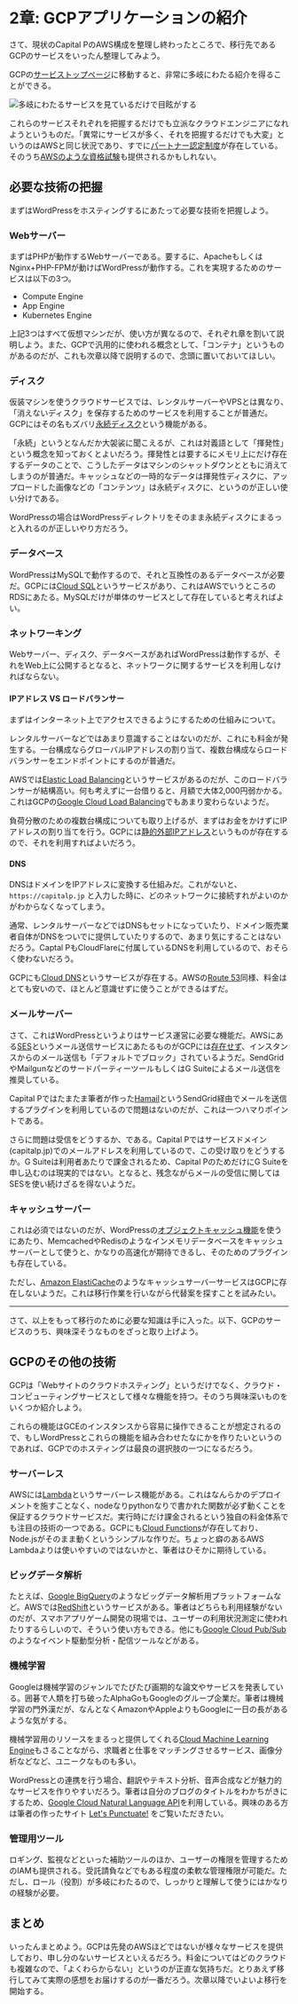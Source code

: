 # 2章: GCPアプリケーションの紹介

さて、現状のCapital PのAWS構成を整理し終わったところで、移行先であるGCPのサービスをいったん整理してみよう。

GCPの[サービストップページ](https://cloud.google.com/?hl=ja)に移動すると、非常に多岐にわたる紹介を得ることができる。

![多岐にわたるサービスを見ているだけで目眩がする](../images/03_01_gcp_services.png)

これらのサービスそれぞれを把握するだけでも立派なクラウドエンジニアになれようというものだ。「異常にサービスが多く、それを把握するだけでも大変」というのはAWSと同じ状況であり、すでに[パートナー認定制度](https://cloud.google.com/partners/join/?hl=ja)が存在している。そのうち[AWSのような資格試験](https://aws.amazon.com/jp/certification/)も提供されるかもしれない。

## 必要な技術の把握

まずはWordPressをホスティングするにあたって必要な技術を把握しよう。

### Webサーバー

まずはPHPが動作するWebサーバーである。要するに、ApacheもしくはNginx+PHP-FPMが動けばWordPressが動作する。これを実現するためのサービスは以下の3つ。

- Compute Engine
- App Engine
- Kubernetes Engine

上記3つはすべて仮想マシンだが、使い方が異なるので、それぞれ章を割いて説明しよう。また、GCPで汎用的に使われる概念として、「コンテナ」というものがあるのだが、これも次章以降で説明するので、念頭に置いておいてほしい。

### ディスク

仮装マシンを使うクラウドサービスでは、レンタルサーバーやVPSとは異なり、「消えないディスク」を保存するためのサービスを利用することが普通だ。GCPにはその名もズバリ[永続ディスク](https://cloud.google.com/persistent-disk/?hl=ja)という機能がある。

「永続」というとなんだか大袈裟に聞こえるが、これは対義語として「揮発性」という概念を知っておくとよいだろう。揮発性とは要するにメモリ上にだけ存在するデータのことで、こうしたデータはマシンのシャットダウンとともに消えてしまうのが普通だ。キャッシュなどの一時的なデータは揮発性ディスクに、アップロードした画像などの「コンテンツ」は永続ディスクに、というのが正しい使い分けである。

WordPressの場合はWordPressディレクトリをそのまま永続ディスクにまるっと入れるのが正しいやり方だろう。

### データベース

WordPressはMySQLで動作するので、それと互換性のあるデータベースが必要だ。GCPには[Cloud SQL](https://cloud.google.com/sql/?hl=ja)というサービスがあり、これはAWSでいうところのRDSにあたる。MySQLだけが単体のサービスとして存在していると考えればよい。

### ネットワーキング

Webサーバー、ディスク、データベースがあればWordPressは動作するが、それをWeb上に公開するとなると、ネットワークに関するサービスを利用しなければならない。

#### IPアドレス VS ロードバランサー

まずはインターネット上でアクセスできるようにするための仕組みについて。

レンタルサーバーなどではあまり意識することはないのだが、これにも料金が発生する。一台構成ならグローバルIPアドレスの割り当て、複数台構成ならロードバランサーをエンドポイントにするのが普通だ。

AWSでは[Elastic Load Balancing](https://aws.amazon.com/jp/elasticloadbalancing/)というサービスがあるのだが、このロードバランサーが結構高い。何も考えずに一台借りると、月額で大体2,000円弱かかる。これはGCPの[Google Cloud Load Balancing](https://cloud.google.com/load-balancing/?hl=ja)でもあまり変わらないようだ。

負荷分散のための複数台構成についても取り上げるが、まずはお金をかけずにIPアドレスの割り当てを行う。GCPには[静的外部IPアドレス](https://cloud.google.com/compute/docs/ip-addresses/reserve-static-external-ip-address?hl=ja)というものが存在するので、それを利用すればよいだろう。

#### DNS

DNSはドメインをIPアドレスに変換する仕組みだ。これがないと、 `https://capitalp.jp` と入力した時に、どのネットワークに接続すれがよいのかがわからなくなってしまう。

通常、レンタルサーバーなどではDNSもセットになっていたり、ドメイン販売業者自体がDNSをついでに提供していたりするので、あまり気にすることはないだろう。Captal PもCloudFlareに付属しているDNSを利用しているので、おそらく使わないだろう。

GCPにも[Cloud DNS](https://cloud.google.com/dns/?hl=ja)というサービスが存在する。AWSの[Route 53](https://aws.amazon.com/jp/route53/)同様、料金はとても安いので、ほとんど意識せずに使うことができるはずだ。

### メールサーバー

さて、これはWordPressというよりはサービス運営に必要な機能だ。AWSにある[SES](https://aws.amazon.com/jp/ses/)というメール送信サービスにあたるものがGCPには[存在せず](https://cloud.google.com/compute/docs/tutorials/sending-mail/?hl=ja)、インスタンスからのメール送信も「デフォルトでブロック」されているようだ。SendGridやMailgunなどのサードパーティーツールもしくはG Suiteによるメール送信を推奨している。

Capital Pではたまたま筆者が作った[Hamail](https://github.com/hametuha/hamail)というSendGrid経由でメールを送信するプラグインを利用しているので問題はないのだが、これは一つハマりポイントである。

さらに問題は受信をどうするか、である。Capital Pではサービスドメイン(capitalp.jp)でのメールアドレスを利用しているので、この受け取りをどうするか。G Suiteは利用者あたりで課金されるため、Capital PのためだけにG Suiteを申し込むのは現実的ではない。となると、残念ながらメールの受信に関してはSESを使い続けざるを得ないようだ。

### キャッシュサーバー

これは必須ではないのだが、WordPressの[オブジェクトキャッシュ機能](https://wpdocs.osdn.jp/%E3%82%AF%E3%83%A9%E3%82%B9%E3%83%AA%E3%83%95%E3%82%A1%E3%83%AC%E3%83%B3%E3%82%B9/WP_Object_Cache)を使うにあたり、MemcachedやRedisのようなインメモリデータベースをキャッシュサーバーとして使うと、かなりの高速化が期待できるし、そのためのプラグインも存在している。

ただし、[Amazon ElastiCache](https://aws.amazon.com/jp/elasticache/)のようなキャッシュサーバーサービスはGCPに存在しないようだ。これは移行作業を行いながら代替案を探すことを試みたい。

--------------------------

さて、以上をもって移行のために必要な知識は手に入った。以下、GCPのサービスのうち、興味深そうなものをざっと取り上げよう。

## GCPのその他の技術

GCPは「Webサイトのクラウドホスティング」というだけでなく、クラウド・コンピューティングサービスとして様々な機能を持つ。そのうち興味深いものをいくつか紹介しよう。

これらの機能はGCEのインスタンスから容易に操作できることが想定されるので、もしWordPressとこれらの機能を組み合わせたなにかを作りたいというのであれば、GCPでのホスティングは最良の選択肢の一つになるだろう。

### サーバーレス

AWSには[Lambda](http://aws.amazon.com/jp/lambda/)というサーバーレス機能がある。これはなんらかのデプロイメントを施すことなく、nodeなりpythonなりで書かれた関数が必ず動くことを保証するクラウドサービスだ。実行時にだけ課金されるという独自の料金体系でも注目の技術の一つである。GCPにも[Cloud Functions](https://cloud.google.com/functions/?hl=ja)が存在しており、Node.jsがそのまま動くというシンプルな作りだ。ちょっと癖のあるAWS Lambdaよりは使いやすいのではないかと、筆者はひそかに期待している。

### ビッグデータ解析

たとえば、[Google BigQuery]()のようなビッグデータ解析用プラットフォームなど。AWSでは[RedShift](https://aws.amazon.com/jp/redshift/)というサービスがある。筆者はどちらも利用経験がないのだが、スマホアプリゲーム開発の現場では、ユーザーの利用状況測定に使われたりするらしいので、そういう使い方もできる。他にも[Google Cloud Pub/Sub](https://cloud.google.com/pubsub/?hl=ja)のようなイベント駆動型分析・配信ツールなどがある。

### 機械学習

Googleは機械学習のジャンルでたびたび画期的な論文やサービスを発表している。囲碁で人類を打ち破ったAlphaGoもGoogleのグループ企業だ。筆者は機械学習の門外漢だが、なんとなくAmazonやAppleよりもGoogleに一日の長があるような気がする。

機械学習用のリソースをまるっと提供してくれる[Cloud Machine Learning Engine](https://cloud.google.com/ml-engine/?hl=ja)もさることながら、求職者と仕事をマッチングさせるサービス、画像分析などなど、ユニークなものも多い。

WordPressとの連携を行う場合、翻訳やテキスト分析、音声合成などが魅力的なサービスを作りやすいだろう。筆者は自分のブログのタイトルをわかちがきにするため、[Google Cloud Natural Language API](https://cloud.google.com/natural-language/?hl=ja)を利用している。興味のある方は筆者の作ったサイト [Let's Punctuate!](https://punctuate.space) をご覧いただきたい。

### 管理用ツール

ロギング、監視などといった補助ツールのほか、ユーザーの権限を管理するためのIAMも提供される。受託請負などでもある程度の柔軟な管理権限が可能だ。ただし、ロール（役割）が多岐にわたるので、しっかりと理解して使うにはかなりの経験が必要。

## まとめ

いったんまとめよう。GCPは先発のAWSほどではないが様々なサービスを提供しており、申し分のないサービスといえるだろう。料金についてはどのクラウドも複雑なので、「よくわらからない」というのが正直な気持ちだ。とりあえず移行してみて実際の感想をお届けするのが一番だろう。次章以降でいよいよ移行を開始する。